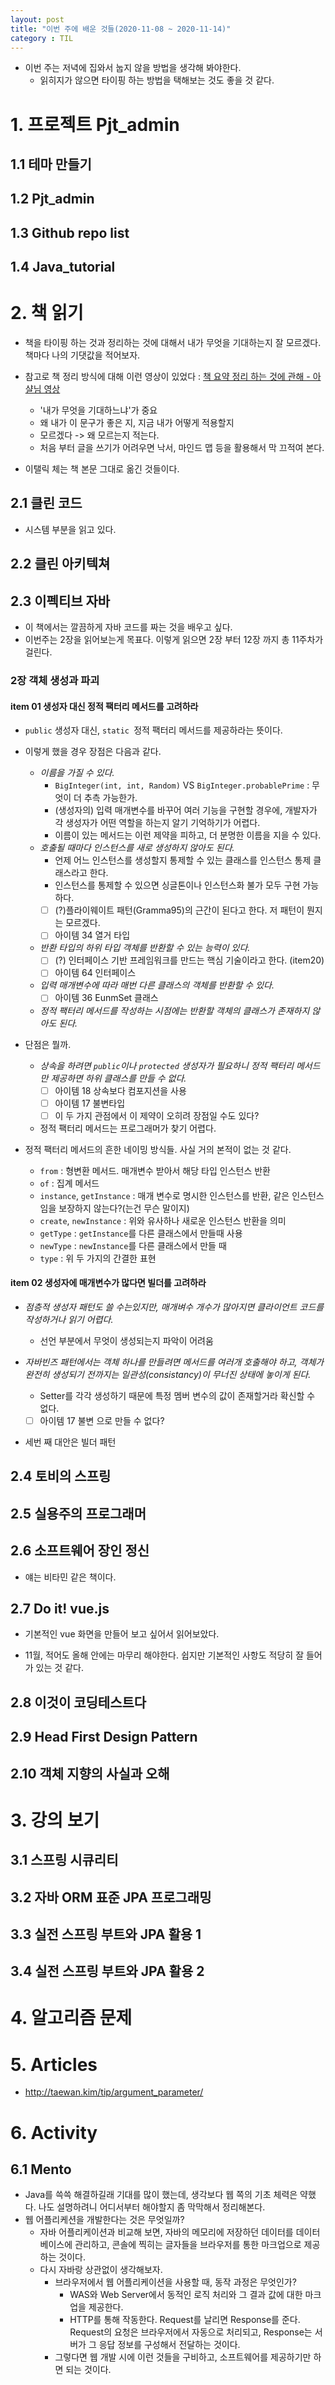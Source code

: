 ```yaml
---
layout: post
title: "이번 주에 배운 것들(2020-11-08 ~ 2020-11-14)"
category : TIL
---
```



- 이번 주는 저녁에 집와서 눕지 않을 방법을 생각해 봐야한다.
  - 읽히지가 않으면 타이핑 하는 방법을 택해보는 것도 좋을 것 같다.




# 1. 프로젝트 Pjt_admin

## 1.1 테마 만들기
## 1.2 Pjt_admin
## 1.3 Github repo list
## 1.4 Java_tutorial



# 2. 책 읽기

- 책을 타이핑 하는 것과 정리하는 것에 대해서 내가 무엇을 기대하는지 잘 모르겠다. 책마다 나의 기댓값을 적어보자.
- 참고로 책 정리 방식에 대해 이런 영상이 있었다 : [책 요약 정리 하는 것에 관해 - 아샬님 영상](https://www.youtube.com/watch?v=FKNDKS4q80w&ab_channel=%EC%BD%94%EB%94%A9%EC%9D%98%EC%8B%A0%EC%95%84%EC%83%AC)
  - '내가 무엇을 기대하느냐'가 중요
  - 왜 내가 이 문구가 좋은 지, 지금 내가 어떻게 적용할지
  - 모르겠다 -> 왜 모르는지 적는다.
  - 처음 부터 글을 쓰기가 어려우면 낙서, 마인드 맵 등을 활용해서 막 끄적여 본다. 

- 이탤릭 체는 책 본문 그대로 옮긴 것들이다.



## 2.1 클린 코드

- 시스템 부분을 읽고 있다.



## 2.2 클린 아키텍쳐



## 2.3 이펙티브 자바

- 이 책에서는 깔끔하게 자바 코드를 짜는 것을 배우고 싶다.
- 이번주는 2장을 읽어보는게 목표다. 이렇게 읽으면 2장 부터 12장 까지 총 11주차가 걸린다.

### 2장 객체 생성과 파괴

#### item 01 생성자 대신 정적 팩터리 메서드를 고려하라

- `public` 생성자 대신, `static `정적 팩터리 메서드를 제공하라는 뜻이다.

- 이렇게 했을 경우 장점은 다음과 같다.

  - *이름을 가질 수 있다.*
    - `BigInteger(int, int, Random)` VS `BigInteger.probablePrime` : 무엇이 더 추측 가능한가.
    - (생성자의) 입력 매개변수를 바꾸어 여러 기능을 구현할 경우에, 개발자가 각 생성자가 어떤 역할을 하는지 알기 기억하기가 어렵다.
    - 이름이 있는 메서드는 이런 제약을 피하고, 더 분명한 이름을 지을 수 있다.
  - *호출될 때마다 인스턴스를 새로 생성하지 않아도 된다.*
    - 언제 어느 인스턴스를 생성할지 통제할 수 있는 클래스를 인스턴스 통제 클래스라고 한다.
    - 인스턴스를 통제할 수 있으면 싱글톤이나 인스턴스화 불가 모두 구현 가능하다.
    - [ ] (?)플라이웨이트 패턴(Gramma95)의 근간이 된다고 한다. 저 패턴이 뭔지는 모르겠다.
    - [ ] 아이템 34 열거 타입
  - *반환 타입의 하위 타입 객체를 반환할 수 있는 능력이 있다.*
    - [ ] (?) 인터페이스 기반 프레임워크를 만드는 핵심 기술이라고 한다. (item20)
    - [ ] 아이템 64 인터페이스

  * *입력 매개변수에 따라 매번 다른 클래스의 객체를 반환할 수 있다.*
    * [ ] 아이템 36 EunmSet 클래스
  * *정적 팩터리 메서드를 작성하는 시점에는 반환할 객체의 클래스가 존재하지 않아도 된다.*

- 단점은 뭘까.

  - *상속을 하려면 `public`이나 `protected` 생성자가 필요하니 정적 팩터리 메서드만 제공하면 하위 클래스를 만들 수 없다.*
    - [ ] 아이템 18 상속보다 컴포지션을 사용
    - [ ] 아이템 17 불변타입
    - [ ] 이 두 가지 관점에서 이 제약이 오히려 장점일 수도 있다?
  - 정적 팩터리 메서드는 프로그래머가 찾기 어렵다.

- 정적 팩터리 메서드의 흔한 네이밍 방식들. 사실 거의 본적이 없는 것 같다.

  - `from` : 형변환 메서드. 매개변수 받아서 해당 타입 인스턴스 반환
  - `of` : 집계 메서드
  - `instance`, `getInstance` : 매개 변수로 명시한 인스턴스를 반환, 같은 인스턴스임을 보장하지 않는다?(는건 무슨 말이지)
  - `create`, `newInstance` : 위와 유사하나 새로운 인스턴스 반환을 의미
  - `getType` : `getInstance`를 다른 클래스에서 만들때 사용
  - `newType` : `newInstance`를 다른 클래스에서 만들 때
  - `type` : 위 두 가지의 간결한 표현



#### item 02 생성자에 매개변수가 많다면 빌더를 고려하라

- *점층적 생성자 패턴도 쓸 수는있지만, 매개벼수 개수가 많아지면 클라이언트 코드를 작성하거나 읽기 어렵다.*

  - 선언 부분에서 무엇이 생성되는지 파악이 어려움

- *자바빈즈 패턴에서는 객체 하나를 만들려면 메서드를 여러개 호출해야 하고, 객체가 완전히 생성되기 전까지는 일관성(consistancy)이 무너진 상태에 놓이게 된다.*

  - Setter를 각각 생성하기 때문에 특정 멤버 변수의 값이 존재할거라 확신할 수 없다.
  - [ ] 아이템 17 불변 으로 만들 수 없다?

- 세번 째 대안은 빌더 패턴

  

## 2.4 토비의 스프링

## 2.5 실용주의 프로그래머
## 2.6 소프트웨어 장인 정신
- 얘는 비타민 같은 책이다. 



## 2.7 Do it! vue.js

- 기본적인 vue 화면을 만들어 보고 싶어서 읽어보았다.

- 11월, 적어도 올해 안에는 마무리 해야한다. 쉽지만 기본적인 사항도 적당히 잘 들어가 있는 것 같다.

  

## 2.8 이것이 코딩테스트다
## 2.9 Head First Design Pattern

## 2.10 객체 지향의 사실과 오해



# 3. 강의 보기

## 3.1 스프링 시큐리티
## 3.2 자바 ORM 표준 JPA 프로그래밍
## 3.3 실전 스프링 부트와 JPA 활용 1
## 3.4 실전 스프링 부트와 JPA 활용 2



# 4. 알고리즘 문제



# 5. Articles

- http://taewan.kim/tip/argument_parameter/



# 6. Activity

## 6.1 Mento

- Java를 쓱쓱 해결하길래 기대를 많이 했는데, 생각보다 웹 쪽의 기초 체력은 약했다. 나도 설명하려니 어디서부터 해야할지 좀 막막해서 정리해본다.
- 웹 어플리케션을 개발한다는 것은 무엇일까?
  - 자바 어플리케이션과 비교해 보면, 자바의 메모리에 저장하던 데이터를 데이터 베이스에 관리하고, 콘솔에 찍히는 글자들을 브라우저를 통한 마크업으로 제공하는 것이다.
  - 다시 자바랑 상관없이 생각해보자.
    - 브라우저에서 웹 어플리케이션을 사용할 때, 동작 과정은 무엇인가?
      - WAS와 Web Server에서 동적인 로직 처리와 그 결과 값에 대한 마크업을 제공한다.
      - HTTP를 통해 작동한다. Request를 날리면 Response를 준다. Request의 요청은 브라우저에서 자동으로 처리되고, Response는 서버가 그 응답 정보를 구성해서 전달하는 것이다.
    - 그렇다면 웹 개발 시에 이런 것들을 구비하고, 소프트웨어를 제공하기만 하면 되는 것이다.